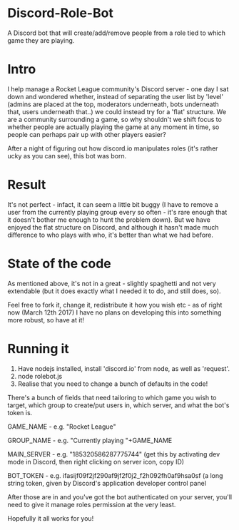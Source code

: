 # Discord-Role-Bot
A Discord bot that will create/add/remove people from a role tied to which game they are playing.

# Intro
I help manage a Rocket League community's Discord server - one day I sat down and wondered whether, instead of separating the user list by 'level' (admins are placed at the top, moderators underneath, bots underneath that, users underneath that..) we could instead try for a 'flat' structure. We are a community surrounding a game, so why shouldn't we shift focus to whether people are actually playing the game at any moment in time, so people can perhaps pair up with other players easier?

After a night of figuring out how discord.io manipulates roles (it's rather ucky as you can see), this bot was born.

# Result
It's not perfect - infact, it can seem a little bit buggy (I have to remove a user from the currently playing group every so often - it's rare enough that it doesn't bother me enough to hunt the problem down). But we have enjoyed the flat structure on Discord, and although it hasn't made much difference to who plays with who, it's better than what we had before.

# State of the code
As mentioned above, it's not in a great - slightly spaghetti and not very extendable (but it does exactly what I needed it to do, and still does, so).

Feel free to fork it, change it, redistribute it how you wish etc - as of right now (March 12th 2017) I have no plans on developing this into something more robust, so have at it!

# Running it
1. Have nodejs installed, install 'discord.io' from node, as well as 'request'.
2. node rolebot.js
3. Realise that you need to change a bunch of defaults in the code!

There's a bunch of fields that need tailoring to which game you wish to target, which group to create/put users in, which server, and what the bot's token is.

GAME_NAME - e.g. "Rocket League"

GROUP_NAME - e.g. "Currently playing "+GAME_NAME

MAIN_SERVER - e.g. "185320586287775744" (get this by activating dev mode in Discord, then right clicking on server icon, copy ID)

BOT_TOKEN - e.g. ifasijf09f2jf290af9jf2f0j2_f2h092fh0af9hsa0sf (a long string token, given by Discord's application developer control panel

After those are in and you've got the bot authenticated on your server, you'll need to give it manage roles permission at the very least.

Hopefully it all works for you!
